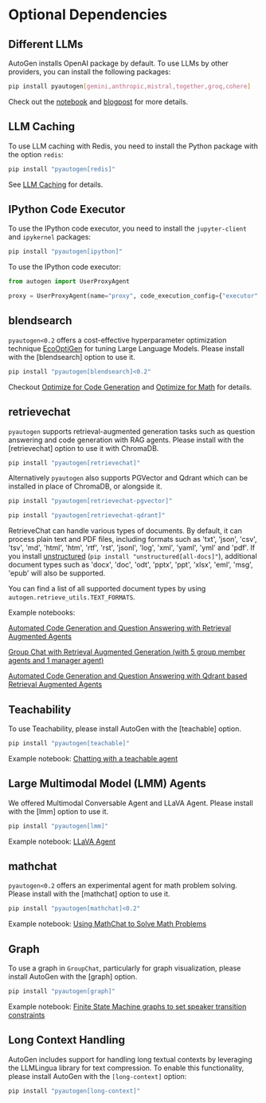 # Optional Dependencies

## Different LLMs

AutoGen installs OpenAI package by default. To use LLMs by other providers, you can install the following packages:

```bash
pip install pyautogen[gemini,anthropic,mistral,together,groq,cohere]
```

Check out the [notebook](/docs/notebooks/autogen_uniformed_api_calling) and
[blogpost](/blog/2024/06/24/AltModels-Classes) for more details.

## LLM Caching

To use LLM caching with Redis, you need to install the Python package with
the option `redis`:

```bash
pip install "pyautogen[redis]"
```

See [LLM Caching](/docs/topics/llm-caching) for details.

## IPython Code Executor

To use the IPython code executor, you need to install the `jupyter-client`
and `ipykernel` packages:

```bash
pip install "pyautogen[ipython]"
```

To use the IPython code executor:

```python
from autogen import UserProxyAgent

proxy = UserProxyAgent(name="proxy", code_execution_config={"executor": "ipython-embedded"})
```

## blendsearch

`pyautogen<0.2` offers a cost-effective hyperparameter optimization technique [EcoOptiGen](https://arxiv.org/abs/2303.04673) for tuning Large Language Models. Please install with the [blendsearch] option to use it.

```bash
pip install "pyautogen[blendsearch]<0.2"
```

Checkout [Optimize for Code Generation](https://github.com/autogen-ai/autogen/blob/main/notebook/oai_completion.ipynb) and [Optimize for Math](https://github.com/autogen-ai/autogen/blob/main/notebook/oai_chatgpt_gpt4.ipynb) for details.

## retrievechat

`pyautogen` supports retrieval-augmented generation tasks such as question answering and code generation with RAG agents. Please install with the [retrievechat] option to use it with ChromaDB.

```bash
pip install "pyautogen[retrievechat]"
```

Alternatively `pyautogen` also supports PGVector and Qdrant which can be installed in place of ChromaDB, or alongside it.

```bash
pip install "pyautogen[retrievechat-pgvector]"
```

```bash
pip install "pyautogen[retrievechat-qdrant]"
```

RetrieveChat can handle various types of documents. By default, it can process
plain text and PDF files, including formats such as 'txt', 'json', 'csv', 'tsv',
'md', 'html', 'htm', 'rtf', 'rst', 'jsonl', 'log', 'xml', 'yaml', 'yml' and 'pdf'.
If you install [unstructured](https://unstructured-io.github.io/unstructured/installation/full_installation.html)
(`pip install "unstructured[all-docs]"`), additional document types such as 'docx',
'doc', 'odt', 'pptx', 'ppt', 'xlsx', 'eml', 'msg', 'epub' will also be supported.

You can find a list of all supported document types by using `autogen.retrieve_utils.TEXT_FORMATS`.

Example notebooks:

[Automated Code Generation and Question Answering with Retrieval Augmented Agents](https://github.com/autogen-ai/autogen/blob/main/notebook/agentchat_RetrieveChat.ipynb)

[Group Chat with Retrieval Augmented Generation (with 5 group member agents and 1 manager agent)](https://github.com/autogen-ai/autogen/blob/main/notebook/agentchat_groupchat_RAG.ipynb)

[Automated Code Generation and Question Answering with Qdrant based Retrieval Augmented Agents](https://github.com/autogen-ai/autogen/blob/main/notebook/agentchat_RetrieveChat_qdrant.ipynb)

## Teachability

To use Teachability, please install AutoGen with the [teachable] option.

```bash
pip install "pyautogen[teachable]"
```

Example notebook: [Chatting with a teachable agent](/docs/notebooks/agentchat_teachability)

## Large Multimodal Model (LMM) Agents

We offered Multimodal Conversable Agent and LLaVA Agent. Please install with the [lmm] option to use it.

```bash
pip install "pyautogen[lmm]"
```

Example notebook: [LLaVA Agent](/docs/notebooks/agentchat_lmm_llava)

## mathchat

`pyautogen<0.2` offers an experimental agent for math problem solving. Please install with the [mathchat] option to use it.

```bash
pip install "pyautogen[mathchat]<0.2"
```

Example notebook: [Using MathChat to Solve Math Problems](https://github.com/autogen-ai/autogen/blob/main/notebook/agentchat_MathChat.ipynb)

## Graph

To use a graph in `GroupChat`, particularly for graph visualization, please install AutoGen with the [graph] option.

```bash
pip install "pyautogen[graph]"
```

Example notebook: [Finite State Machine graphs to set speaker transition constraints](/docs/notebooks/agentchat_groupchat_finite_state_machine)

## Long Context Handling

AutoGen includes support for handling long textual contexts by leveraging the LLMLingua library for text compression. To enable this functionality, please install AutoGen with the `[long-context]` option:

```bash
pip install "pyautogen[long-context]"
```
